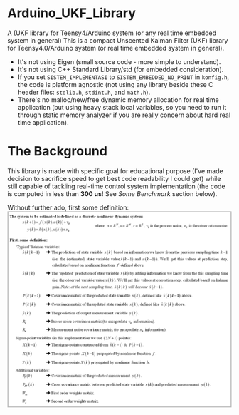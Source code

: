 # Arduino_UKF_Library
 A  (UKF library for Teensy4/Arduino system (or any real time embedded system in general)
This is a compact Unscented Kalman Filter (UKF) library for Teensy4.0/Arduino system (or real time embedded system in general).
- It's not using Eigen (small source code - more simple to understand).
- It's not using C++ Standard Library/std (for embedded consideration).
- If you set `SISTEM_IMPLEMENTASI` to `SISTEM_EMBEDDED_NO_PRINT` in `konfig.h`, the code is platform agnostic (not using any library beside these C header files: `stdlib.h`, `stdint.h`, and `math.h`).
- There's no malloc/new/free dynamic memory allocation for real time application (but using heavy stack local variables, so you need to run it through static memory analyzer if you are really concern about hard real time application).


# The Background
This library is made with specific goal for educational purpose (I've made decision to sacrifice speed to get best code readability I could get) while still capable of tackling real-time control system implementation (the code is computed in less than **300 us**! See *Some Benchmark* section below).

Without further ado, first some definition:
![UKF Definition](UKF_Definition.png "Click to maximize if the image rescaling make you dizzy")
